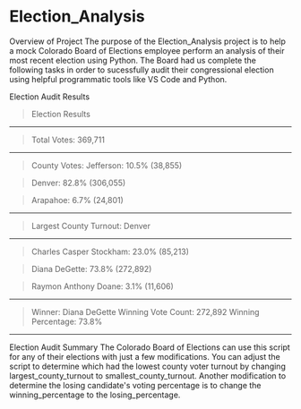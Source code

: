 # Election_Analysis

Overview of Project
The purpose of the Election_Analysis project is to help a mock Colorado Board of Elections employee perform an analysis of their most recent election using Python.  The Board had us complete the following tasks in order to sucessfully audit their congressional election using helpful programmatic tools like VS Code and Python.


Election Audit Results
  >Election Results
-------------------------
  >Total Votes: 369,711
------------------------

  >County Votes:
  >Jefferson: 10.5% (38,855)

  >Denver: 82.8% (306,055)

  >Arapahoe: 6.7% (24,801)

-------------------------
  >Largest County Turnout: Denver
-------------------------

  >Charles Casper Stockham: 23.0% (85,213)

  >Diana DeGette: 73.8% (272,892)

  >Raymon Anthony Doane: 3.1% (11,606)

-------------------------
  >Winner: Diana DeGette
  >Winning Vote Count: 272,892
  >Winning Percentage: 73.8%
-------------------------


Election Audit Summary
The Colorado Board of Elections can use this script for any of their elections with just a few modifications. You can adjust the script to determine which had the lowest county voter turnout by changing largest_county_turnout to smallest_county_turnout. Another modification to determine the losing candidate's voting percentage is to change the winning_percentage to the losing_percentage.
